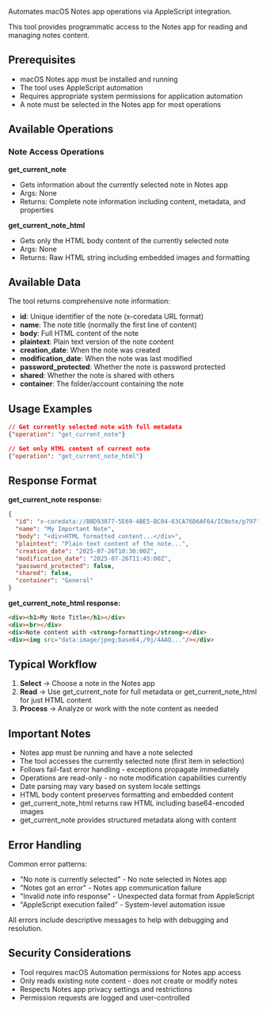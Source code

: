 Automates macOS Notes app operations via AppleScript integration.

This tool provides programmatic access to the Notes app for reading and managing notes content.

## Prerequisites

- macOS Notes app must be installed and running
- The tool uses AppleScript automation 
- Requires appropriate system permissions for application automation
- A note must be selected in the Notes app for most operations

## Available Operations

### Note Access Operations

**get_current_note**
- Gets information about the currently selected note in Notes app
- Args: None
- Returns: Complete note information including content, metadata, and properties

**get_current_note_html**
- Gets only the HTML body content of the currently selected note
- Args: None  
- Returns: Raw HTML string including embedded images and formatting

## Available Data

The tool returns comprehensive note information:

- **id**: Unique identifier of the note (x-coredata URL format)
- **name**: The note title (normally the first line of content)
- **body**: Full HTML content of the note
- **plaintext**: Plain text version of the note content
- **creation_date**: When the note was created
- **modification_date**: When the note was last modified  
- **password_protected**: Whether the note is password protected
- **shared**: Whether the note is shared with others
- **container**: The folder/account containing the note

## Usage Examples

```json
// Get currently selected note with full metadata
{"operation": "get_current_note"}

// Get only HTML content of current note
{"operation": "get_current_note_html"}
```

## Response Format

**get_current_note response:**
```json
{
  "id": "x-coredata://BBD93077-5E69-4BE5-BC04-63CA76D6AF64/ICNote/p797",
  "name": "My Important Note",
  "body": "<div>HTML formatted content...</div>",
  "plaintext": "Plain text content of the note...",
  "creation_date": "2025-07-26T10:30:00Z",
  "modification_date": "2025-07-26T11:45:00Z", 
  "password_protected": false,
  "shared": false,
  "container": "General"
}
```

**get_current_note_html response:**
```html
<div><h1>My Note Title</h1></div>
<div><br></div>
<div>Note content with <strong>formatting</strong></div>
<div><img src="data:image/jpeg;base64,/9j/4AAQ..."/></div>
```

## Typical Workflow

1. **Select** → Choose a note in the Notes app
2. **Read** → Use get_current_note for full metadata or get_current_note_html for just HTML content
3. **Process** → Analyze or work with the note content as needed

## Important Notes

- Notes app must be running and have a note selected
- The tool accesses the currently selected note (first item in selection)
- Follows fail-fast error handling - exceptions propagate immediately
- Operations are read-only - no note modification capabilities currently
- Date parsing may vary based on system locale settings
- HTML body content preserves formatting and embedded content
- get_current_note_html returns raw HTML including base64-encoded images
- get_current_note provides structured metadata along with content

## Error Handling

Common error patterns:
- "No note is currently selected" - No note selected in Notes app
- "Notes got an error" - Notes app communication failure
- "Invalid note info response" - Unexpected data format from AppleScript
- "AppleScript execution failed" - System-level automation issue

All errors include descriptive messages to help with debugging and resolution.

## Security Considerations

- Tool requires macOS Automation permissions for Notes app access
- Only reads existing note content - does not create or modify notes
- Respects Notes app privacy settings and restrictions
- Permission requests are logged and user-controlled